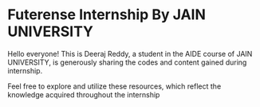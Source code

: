 # Futerense Internship By JAIN UNIVERSITY 

Hello everyone! This is Deeraj Reddy, a student in the AIDE course of JAIN UNIVERSITY, is generously sharing the codes and content gained during internship. 

Feel free to explore and utilize these resources, which reflect the knowledge acquired throughout the internship
